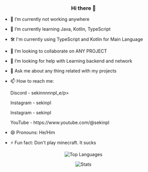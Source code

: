 <h3 id="hi-there-" align=center>Hi there 👋</h3>

<div>
  <ul>
      <li>
          <p>🔭 I’m currently not working anywhere</p>
      </li>
      <li>
          <p>🌱 I’m currently learning Java, Kotlin, TypeScript</p>
      </li>
      <li>🛠 I&#39;m currently using TypeScript and Kotlin for Main Language</li>
      <li>
          <p>👯 I’m looking to collaborate on ANY PROJECT</p>
      </li>
      <li>
          <p>🤔 I’m looking for help with Learning backend and network</p>
      </li>
      <li>
          <p>💬 Ask me about any thing related with my projects</p>
      </li>
      <li>
          <p>📫 How to reach me:</p>
            <p>Discord - sekinnnnnpl_e/p>
            <p>Instagram - sekinpl</p>
            <p>Instagram - sekinpl</p>
            <p>YouTube - https://www.youtube.com/@sekinpl</p>
      </li>
      <li>
          <p>😄 Pronouns: He/Him</p>
      </li>
      <li>⚡ Fun fact: Don&#39;t play minecraft. It sucks </li>
  </ul>
</div>

<p align=center><img src="https://github-readme-stats.vercel.app/api/top-langs/?username=Sekinpl&amp;theme=radical"
        alt="Top Languages"></p>
<p align=center><img src="https://github-readme-stats.vercel.app/api?username=Sekinpl&amp;show_icons=true&amp;theme=radical"
        alt="Stats"></p>
